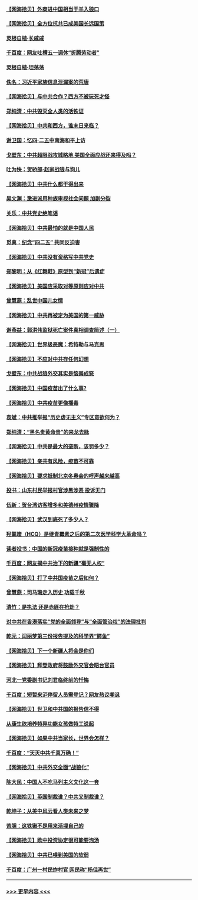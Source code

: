 #### [【网海拾贝】外商进中国相当于羊入狼口](../pages/nsc993/n12908274.md?t=04280452) 
#### [【网海拾贝】全方位抗共已成美国长远国策](../pages/nsc993/n12906878.md?t=04280452) 
#### [灵根自植‧长戚戚](../pages/nsc993/n12905585.md?t=04280452) 
#### [千百度：网友吐槽五一调休“折腾劳动者”](../pages/nsc993/n12905934.md?t=04280452) 
#### [灵根自植‧坦荡荡](../pages/nsc993/n12905562.md?t=04280452) 
#### [佚名：习近平家族信息泄漏案的荒唐](../pages/nsc993/n12904705.md?t=04280452) 
#### [【网海拾贝】与中共合作？西方不被玩死才怪](../pages/nsc993/n12903873.md?t=04280452) 
#### [郑纯清：中共毁灭全人类的活铁证](../pages/nsc993/n12903785.md?t=04280452) 
#### [【网海拾贝】中共和西方，谁末日来临？](../pages/nsc993/n12903482.md?t=04280452) 
#### [谢卫国：忆四‧二五中南海和平上访](../pages/nsc993/n12902192.md?t=04280452) 
#### [戈壁东：中共超限战攻城略地 美国全面应战还来得及吗？](../pages/nsc993/n12902297.md?t=04280452) 
#### [吐为快：贺骄郎‧赵家战狼与狗儿](../pages/nsc993/n12902280.md?t=04280452) 
#### [【网海拾贝】中共什么都干得出来](../pages/nsc993/n12897500.md?t=04280452) 
#### [吴文渊：激进派用种族审视社会问题 加剧分裂](../pages/nsc993/n12893881.md?t=04280452) 
#### [关乐：中共党史绝笔谣](../pages/nsc993/n12897270.md?t=04280452) 
#### [【网海拾贝】中共最怕的就是中国人民](../pages/nsc993/n12894705.md?t=04280452) 
#### [觅真：纪念“四二五” 共同反迫害](../pages/nsc993/n12894553.md?t=04280452) 
#### [【网海拾贝】中共没有资格写中共党史](../pages/nsc993/n12892231.md?t=04280452) 
#### [郑黎明：从《红舞鞋》原型到“新冠”后遗症](../pages/nsc993/n12890469.md?t=04280452) 
#### [【网海拾贝】美国应采取对等原则应对中共](../pages/nsc993/n12889176.md?t=04280452) 
#### [曾慧燕：乱世中国儿女情](../pages/nsc993/n12887931.md?t=04280452) 
#### [【网海拾贝】中共再被定为美国的第一威胁](../pages/nsc993/n12887580.md?t=04280452) 
#### [谢燕益：郭洪伟监狱死亡案件真相调查简述（一）](../pages/nsc993/n12885648.md?t=04280452) 
#### [【网海拾贝】世界级恶魔：希特勒与马克思](../pages/nsc993/n12884062.md?t=04280452) 
#### [【网海拾贝】不应对中共存任何幻想](../pages/nsc993/n12881460.md?t=04280452) 
#### [戈壁东：中共战狼外交其实是恼羞成怒](../pages/nsc993/n12880392.md?t=04280452) 
#### [【网海拾贝】中国疫苗出了什么事?](../pages/nsc993/n12879124.md?t=04280452) 
#### [【网海拾贝】中共疫苗更像播毒](../pages/nsc993/n12876631.md?t=04280452) 
#### [袁斌：中共推举报“历史虚无主义”专区意欲何为？](../pages/nsc993/n12876530.md?t=04280452) 
#### [郑纯清：“黑名贵黄命贵”的来龙去脉](../pages/nsc993/n12875589.md?t=04280452) 
#### [【网海拾贝】中共是最大的垄断，该罚多少？](../pages/nsc993/n12874006.md?t=04280452) 
#### [【网海拾贝】亲共有风险，疫苗不可靠](../pages/nsc993/n12872224.md?t=04280452) 
#### [【网海拾贝】要求抵制北京冬奥会的呼声越来越高](../pages/nsc993/n12868962.md?t=04280452) 
#### [投书：山东村民举报村官涉黑涉恶 投诉无门](../pages/nsc993/n12869726.md?t=04280452) 
#### [伍新：贺台湾访客增多和美德州疫情骤降](../pages/nsc993/n12865651.md?t=04280452) 
#### [【网海拾贝】武汉到底死了多少人？](../pages/nsc993/n12863707.md?t=04280452) 
#### [羟氯喹（HCQ）是继青霉素之后的第二次医学科学大革命吗？](../pages/nsc993/n12638564.md?t=04280452) 
#### [读者投书：中国的新冠疫苗接种就是强制性的](../pages/nsc993/n12859932.md?t=04280452) 
#### [千百度：网友揭中共治下的新疆“毫无人权”](../pages/nsc993/n12858385.md?t=04280452) 
#### [【网海拾贝】打了中共国疫苗之后如何？](../pages/nsc993/n12857866.md?t=04280452) 
#### [曾慧燕：司马璐走入历史 功载千秋](../pages/nsc993/n12856996.md?t=04280452) 
#### [清竹：是执法 还是赤匪在抢劫？](../pages/nsc993/n12856952.md?t=04280452) 
#### [对中共在香港落实“党的全面领导”与“全面管治权”的法理批判](../pages/nsc993/n12856929.md?t=04280452) 
#### [乾元：闫丽梦第三份报告提及的科学界“鳄鱼”](../pages/nsc993/n12855985.md?t=04280452) 
#### [【网海拾贝】下一个新疆人将会是你们](../pages/nsc993/n12855864.md?t=04280452) 
#### [【网海拾贝】拜登政府将鼓励外交官会晤台官员](../pages/nsc993/n12853615.md?t=04280452) 
#### [河北一党委副书记刘君临终前的忏悔](../pages/nsc993/n12849420.md?t=04280452) 
#### [千百度：短暂来沪停留人员需登记？网友热议嘲讽](../pages/nsc993/n12853497.md?t=04280452) 
#### [【网海拾贝】世卫和中共国的报告信不得](../pages/nsc993/n12850902.md?t=04280452) 
#### [从康生欲培养特异功能女孩做特工说起](../pages/nsc993/n12849289.md?t=04280452) 
#### [【网海拾贝】如果中共当家长，世界会怎样？](../pages/nsc993/n12848436.md?t=04280452) 
#### [千百度：“天灭中共千真万确！”](../pages/nsc993/n12845659.md?t=04280452) 
#### [【网海拾贝】中共外交全面“战狼化”](../pages/nsc993/n12845607.md?t=04280452) 
#### [陈大民：中国人不吃马列主义文化这一套](../pages/nsc993/n12842496.md?t=04280452) 
#### [【网海拾贝】英国制裁谁？中共又制裁谁？](../pages/nsc993/n12840909.md?t=04280452) 
#### [乾坤子：从美中风云看人类未来之梦](../pages/nsc993/n12840590.md?t=04280452) 
#### [苦胆：这铁锹不是用来活埋自己的](../pages/nsc993/n12839512.md?t=04280452) 
#### [【网海拾贝】欧中投资协定很可能要泡汤](../pages/nsc993/n12835122.md?t=04280452) 
#### [【网海拾贝】中共已嗅到美国的软弱](../pages/nsc993/n12832411.md?t=04280452) 
#### [千百度：广州一村民炸村官 网民称“杨佳再世”](../pages/nsc993/n12832380.md?t=04280452) 

----
#### [ >>> 更早内容 <<< ](../indexes/nsc993-earlier.md)
